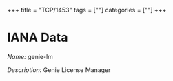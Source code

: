 +++
title = "TCP/1453"
tags = [""]
categories = [""]
+++

# IANA Data

_Name:_ genie-lm

_Description:_ Genie License Manager

